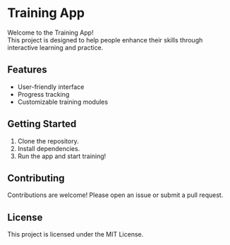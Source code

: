 # Training App

Welcome to the Training App!  
This project is designed to help people enhance their skills through interactive learning and practice.

## Features

- User-friendly interface
- Progress tracking
- Customizable training modules

## Getting Started

1. Clone the repository.
2. Install dependencies.
3. Run the app and start training!

## Contributing

Contributions are welcome! Please open an issue or submit a pull request.

## License

This project is licensed under the MIT License.

